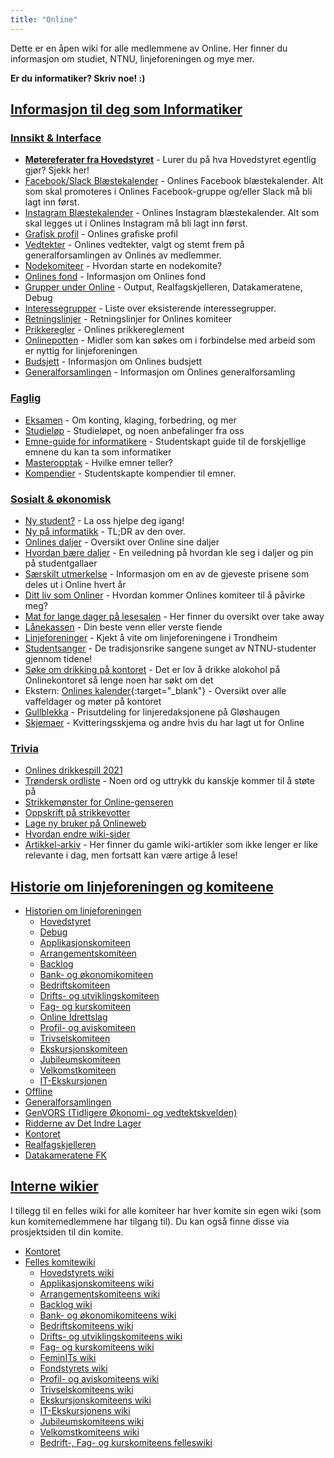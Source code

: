 ```yaml
---
title: "Online"
---
```


Dette er en åpen wiki for alle medlemmene av Online. Her finner du informasjon om studiet, NTNU, linjeforeningen og mye mer.

**Er du informatiker? Skriv noe! :)**

[Informasjon til deg som Informatiker](https://wiki.online.ntnu.no/info/)
----------------------------------------------------------

### [Innsikt & Interface](https://wiki.online.ntnu.no/info/innsikt-og-interface/)

- [**Møtereferater fra Hovedstyret**](https://wiki.online.ntnu.no/info/innsikt-og-interface/motereferater-fra-hovedstyret/) - Lurer du på hva Hovedstyret egentlig gjør? Sjekk her!
- [Facebook/Slack Blæstekalender](https://docs.google.com/spreadsheets/d/1N4c01zclcgD0xs_RtDCqOVgs2GPOZB2Tx3pO7AIZrqI/edit#gid=1408777825) - Onlines Facebook blæstekalender. Alt som skal promoteres i Onlines Facebook-gruppe og/eller Slack må bli lagt inn først.
- [Instagram Blæstekalender](https://docs.google.com/spreadsheets/d/1gk9fXSvoo37U_VPHPDEAY-u5_oYB6v4owxovwp4v9-I/edit?gid=83737319#gid=83737319) - Onlines Instagram blæstekalender. Alt som skal legges ut i Onlines Instagram må bli lagt inn først.
- [Grafisk profil](https://wiki.online.ntnu.no/info/innsikt-og-interface/grafisk-profil/) - Onlines grafiske profil
- [Vedtekter](https://wiki.online.ntnu.no/info/innsikt-og-interface/vedtekter/) - Onlines vedtekter, valgt og stemt frem på generalforsamlingen av Onlines av medlemmer.
- [Nodekomiteer](https://wiki.online.ntnu.no/info/innsikt-og-interface/nodekomiteer/) - Hvordan starte en nodekomite?
- [Onlines fond](https://onlinefondet.no) - Informasjon om Onlines fond
- [Grupper under Online](https://wiki.online.ntnu.no/grupper-under-online/)  - Output, Realfagskjelleren, Datakameratene, Debug
- [Interessegrupper](https://wiki.online.ntnu.no/info/innsikt-og-interface/interessegrupper/) - Liste over eksisterende interessegrupper.
- [Retningslinjer](https://wiki.online.ntnu.no/info/innsikt-og-interface/retningslinjer/) - Retningslinjer for Onlines komiteer
- [Prikkeregler](https://online.ntnu.no/profile/settings/penalties#rules) - Onlines prikkereglement  
- [Onlinepotten](https://wiki.online.ntnu.no/info/innsikt-og-interface/onlinepotten/) - Midler som kan søkes om i forbindelse med arbeid som er nyttig for linjeforeningen
- [Budsjett](https://wiki.online.ntnu.no/info/innsikt-og-interface/budsjett/) - Informasjon om Onlines budsjett  
- [Generalforsamlingen](/generalforsamlinger) - Informasjon om Onlines generalforsamling


### [Faglig](https://wiki.online.ntnu.no/info/faglig/)

- [Eksamen](https://wiki.online.ntnu.no/info/faglig/eksamen/) - Om konting, klaging, forbedring, og mer
- [Studieløp](https://wiki.online.ntnu.no/info/faglig/studielop/) - Studieløpet, og noen anbefalinger fra oss
- [Emne-guide for informatikere](https://wiki.online.ntnu.no/info/faglig/emneguide/) - Studentskapt guide til de forskjellige emnene du kan ta som informatiker
- [Masteropptak](https://wiki.online.ntnu.no/info/faglig/masteropptak/) - Hvilke emner teller?
- [Kompendier](https://wiki.online.ntnu.no/info/faglig/kompendier/) - Studentskapte kompendier til emner.

### [Sosialt & økonomisk](https://wiki.online.ntnu.no/info/sosialt-og-okonomisk/)
- [Ny student?](https://wiki.online.ntnu.no/info/sosialt-og-okonomisk/ny-student/) - La oss hjelpe deg igang!
- [Ny på informatikk](https://wiki.online.ntnu.no/info/ny-paa-informatikk/)  - TL;DR av den over. 
- [Onlines daljer](https://wiki.online.ntnu.no/info/daljer/) - Oversikt over Online sine daljer
- [Hvordan bære daljer](https://wiki.online.ntnu.no/info/dalje/) - En veiledning på hvordan kle seg i daljer og pin på studentgallaer
- [Særskilt utmerkelse](https://wiki.online.ntnu.no/info/saerskilt-utmerkelse/) - Informasjon om en av de gjeveste prisene som deles ut i Online hvert år
- [Ditt liv som Onliner](https://wiki.online.ntnu.no/info/sosialt-og-okonomisk/ditt-liv-som-onliner/) - Hvordan kommer Onlines komiteer til å påvirke meg?
- [Mat for lange dager på lesesalen](https://wiki.online.ntnu.no/info/sosialt-og-okonomisk/mat_for_lange_dager_pa_lesesalen/) - Her finner du oversikt over take away
- [Lånekassen](https://wiki.online.ntnu.no/info/sosialt-og-okonomisk/lanekassen/) - Din beste venn eller verste fiende
- [Linjeforeninger](https://wiki.online.ntnu.no/info/sosialt-og-okonomisk/linjeforeninger/) - Kjekt å vite om linjeforeningene i Trondheim
- [Studentsanger](https://wiki.online.ntnu.no/info/sosialt-og-okonomisk/studentsanger/) - De tradisjonsrike sangene sunget av NTNU-studenter gjennom tidene!
- [Søke om drikking på kontoret](https://wiki.online.ntnu.no/info/sosialt-og-okonomisk/soke-om-drikking-pa-kontoret/) - Det er lov å drikke alokohol på Onlinekontoret så lenge noen har søkt om det
- Ekstern: [Onlines kalender](https://www.google.com/calendar/embed?src=54v6g4v6r46qi4asf7lh5j9pcs%40group.calendar.google.com&ctz=Europe/Oslo){:target="_blank"} - Oversikt over alle vaffeldager og møter på kontoret
- [Gullblekka](https://wiki.online.ntnu.no/gullblekka/) - Prisutdeling for linjeredaksjonene på Gløshaugen
- [Skjemaer](https://wiki.online.ntnu.no/info/sosialt-og-okonomisk/skjemaer/) - Kvitteringsskjema og andre hvis du har lagt ut for Online

### [Trivia](https://wiki.online.ntnu.no/info/trivia/)

- [Onlines drikkespill 2021](https://wiki.online.ntnu.no/info/trivia/onlines-drikkespill-2021/)
- [Trøndersk ordliste](https://wiki.online.ntnu.no/info/trivia/trondersk-ordliste/) - Noen ord og uttrykk du kanskje kommer til å støte på
- [Strikkemønster for Online-genseren](https://wiki.online.ntnu.no/info/trivia/strikkegenser/)
- [Oppskrift på strikkevotter](https://wiki.online.ntnu.no/info/trivia/oppskrift_pa_strikkevotter/)
- [Lage ny bruker på Onlineweb](https://wiki.online.ntnu.no/info/trivia/ny_bruker/)
- [Hvordan endre wiki-sider](https://wiki.online.ntnu.no/info/trivia/hvordan-endre-wiki-sider-pa-ow/)
- [Artikkel-arkiv](https://wiki.online.ntnu.no/info/trivia/arkiv/) - Her finner du gamle wiki-artikler som ikke lenger er like relevante i dag, men fortsatt kan være artige å lese!




[Historie om linjeforeningen og komiteene](https://wiki.online.ntnu.no/historie/)
----------------------------------------

- [Historien om linjeforeningen](https://wiki.online.ntnu.no/historie/om/)
    - [Hovedstyret](https://wiki.online.ntnu.no/historie/hs/)
    - [Debug](https://wiki.online.ntnu.no/historie/debug/)
    - [Applikasjonskomiteen](https://wiki.online.ntnu.no/historie/appkom/)
    - [Arrangementskomiteen](https://wiki.online.ntnu.no/historie/arrkom/)  
    - [Backlog](https://wiki.online.ntnu.no/historie/seniorkom/)
    - [Bank- og økonomikomiteen](https://wiki.online.ntnu.no/historie/bankom/)
    - [Bedriftskomiteen](https://wiki.online.ntnu.no/historie/bedkom/)
    - [Drifts- og utviklingskomiteen](https://wiki.online.ntnu.no/historie/dotkom/)
    - [Fag- og kurskomiteen](https://wiki.online.ntnu.no/historie/fagkom/)
    - [Online Idrettslag](https://wiki.online.ntnu.no/historie/oil/)
    - [Profil- og aviskomiteen](https://wiki.online.ntnu.no/historie/prokom/)
    - [Trivselskomiteen](https://wiki.online.ntnu.no/historie/trikom/)
    - [Ekskursjonskomiteen](https://wiki.online.ntnu.no/historie/ekskom/)
    - [Jubileumskomiteen](https://wiki.online.ntnu.no/historie/jubkom/)
    - [Velkomstkomiteen](https://wiki.online.ntnu.no/historie/velkom/)
    - [IT-Ekskursjonen](https://wiki.online.ntnu.no/historie/itex/)
- [Offline](https://wiki.online.ntnu.no/offlines-historie/)
- [Generalforsamlingen](/generalforsamlinger)
- [GenVORS (Tidligere Økonomi- og vedtektskvelden)](https://wiki.online.ntnu.no/okogved/)
- [Ridderne av Det Indre Lager](https://wiki.online.ntnu.no/ridderne/)
- [Kontoret](https://wiki.online.ntnu.no/kontoret/)
- [Realfagskjelleren](https://wiki.online.ntnu.no/realfagskjelleren)
- [Datakameratene FK](https://wiki.online.ntnu.no/datakameratenefk)

[Interne wikier](https://wiki.online.ntnu.no/wiki/)
--------------

I tillegg til en felles wiki for alle komiteer har hver komite sin egen wiki (som kun komitemedlemmene har tilgang til).
Du kan også finne disse via prosjektsiden til din komite.


- [Kontoret](https://old.online.ntnu.no/wiki/komiteer/kontoret/)
- [Felles komitewiki](https://old.online.ntnu.no/wiki/komiteer/)
    - [Hovedstyrets wiki](https://old.online.ntnu.no/wiki/komiteer/hovedstyret/)
    - [Applikasjonskomiteens wiki](https://old.online.ntnu.no/wiki/komiteer/appkom/)
    - [Arrangementskomiteens wiki](https://old.online.ntnu.no/wiki/komiteer/arrkom/)  
    - [Backlog wiki](https://old.online.ntnu.no/wiki/komiteer/seniorkom/)
    - [Bank- og økonomikomiteens wiki](https://old.online.ntnu.no/wiki/komiteer/bankom/)
    - [Bedriftskomiteens wiki](https://old.online.ntnu.no/wiki/komiteer/bedkom/)
    - [Drifts- og utviklingskomiteens wiki](https://old.online.ntnu.no/wiki/komiteer/dotkom/)
    - [Fag- og kurskomiteens wiki](https://old.online.ntnu.no/wiki/komiteer/fagkom/)
    - [FeminITs wiki](https://old.online.ntnu.no/wiki/komiteer/jentekom/)
    - [Fondstyrets wiki](https://old.online.ntnu.no/wiki/komiteer/fondstyret/)
    - [Profil- og aviskomiteens wiki](https://old.online.ntnu.no/wiki/komiteer/prokom/)
    - [Trivselskomiteens wiki](https://old.online.ntnu.no/wiki/komiteer/trikom/)
    - [Ekskursjonskomiteens wiki](https://old.online.ntnu.no/wiki/komiteer/ekskom/)
    - [IT-Ekskursjonens wiki](https://old.online.ntnu.no/wiki/komiteer/it_ekskursjonen/)
    - [Jubileumskomiteens wiki](https://old.online.ntnu.no/wiki/komiteer/jubkom/)
    - [Velkomstkomiteens wiki](https://old.online.ntnu.no/wiki/komiteer/velkom/)
    - [Bedrift-, Fag- og kurskomiteens felleswiki](https://old.online.ntnu.no/wiki/komiteer/bedfagkom/)
